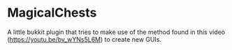 # MagicalChests
A little bukkit plugin that tries to make use of the method found in this video (https://youtu.be/bv_wYNs5L6M) to create new GUIs.
